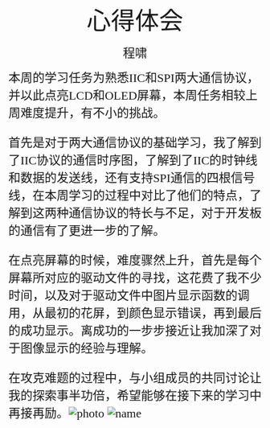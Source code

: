 <center><font face ="楷体" size=300>心得体会</font>

<font face="楷体" size=5>程啸</font></center>

<font face="楷体" size=5>本周的学习任务为熟悉IIC和SPI两大通信协议，并以此点亮LCD和OLED屏幕，本周任务相较上周难度提升，有不小的挑战。

首先是对于两大通信协议的基础学习，我了解到了IIC协议的通信时序图，了解到了IIC的时钟线和数据的发送线，还有支持SPI通信的四根信号线，在本周学习的过程中对比了他们的特点，了解到这两种通信协议的特长与不足，对于开发板的通信有了更进一步的了解。

在点亮屏幕的时候，难度骤然上升，首先是每个屏幕所对应的驱动文件的寻找，这花费了我不少时间，以及对于驱动文件中图片显示函数的调用，从最初的花屏，到颜色显示错误，再到最后的成功显示。离成功的一步步接近让我加深了对于图像显示的经验与理解。

在攻克难题的过程中，与小组成员的共同讨论让我的探索事半功倍，希望能够在接下来的学习中再接再励。![photo](https://github.com/user-attachments/assets/2ae6e4b0-bbaf-4da7-829a-3776b10c4310)
![name](https://github.com/user-attachments/assets/7ea341c8-93a5-440d-a17f-1b15ebc3c083)
